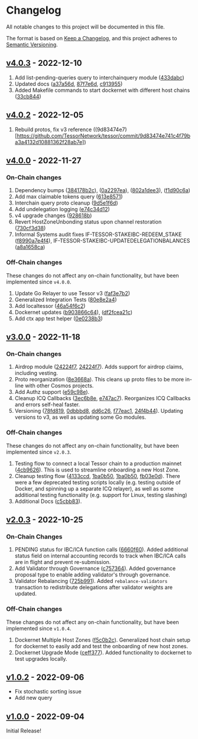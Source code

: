<!--
Guiding Principles:

Changelogs are for humans, not machines.
There should be an entry for every single version.
The same types of changes should be grouped.
Versions and sections should be linkable.
The latest version comes first.
The release date of each version is displayed.
Mention whether you follow Semantic Versioning.

Usage:

Change log entries are to be added to the Unreleased section under the
appropriate stanza (see below). Each entry should ideally include a tag and
the Github issue reference in the following format:

* (<tag>) \#<issue-number> message

The issue numbers will later be link-ified during the release process so you do
not have to worry about including a link manually, but you can if you wish.

Types of changes (Stanzas):

"Features" for new features.
"Improvements" for changes in existing functionality.
"Deprecated" for soon-to-be removed features.
"Bug Fixes" for any bug fixes.
"Client Breaking" for breaking CLI commands and REST routes used by end-users.
"API Breaking" for breaking exported APIs used by developers building on SDK.
"State Machine Breaking" for any changes that result in a different AppState 
given same genesisState and txList.
Ref: https://keepachangelog.com/en/1.0.0/
-->

# Changelog

All notable changes to this project will be documented in this file.

The format is based on [Keep a Changelog](https://keepachangelog.com/en/1.0.0/),
and this project adheres to [Semantic Versioning](https://semver.org/spec/v2.0.0.html).

## [v4.0.3](https://github.com/TessorNetwork/tessor/releases/tag/v4.0.3) - 2022-12-10
1. Add list-pending-queries query to interchainquery module ([433dabc](https://github.com/TessorNetwork/tessor/commit/433dabcc02c46d2ff038946fe2525a41b9e29b43)) 
2. Updated docs ([a37a56d](https://github.com/TessorNetwork/tessor/commit/a37a56d0f17ff54763d77f2864c35a0c8141bd09), [87f7e6d](https://github.com/TessorNetwork/tessor/commit/87f7e6d1c620633dca2286f2136dc4c4c855164d), [c913955](https://github.com/TessorNetwork/tessor/commit/c913955cfef4bd23c238235c7592fd926427aaef))
3. Added Makefile commands to start dockernet with different host chains ([33cb844](https://github.com/TessorNetwork/tessor/commit/33cb84438c3b605ae0e4a96ee2f73b6d7837b3d2))

## [v4.0.2](https://github.com/TessorNetwork/tessor/releases/tag/v4.0.0) - 2022-12-05
1. Rebuild protos, fix v3 reference ((9d83474e7)[https://github.com/TessorNetwork/tessor/commit/9d83474e741c4f79ba3a4132d10881362f28ab7e])

## [v4.0.0](https://github.com/TessorNetwork/tessor/releases/tag/v4.0.0) - 2022-11-27
### On-Chain changes
1. Dependency bumps ([384178b2c](https://github.com/TessorNetwork/tessor/commit/384178b2cf98e9af0815ffaf3c29649f41784f3e)), ([0a2297ea](https://github.com/TessorNetwork/tessor/commit/0a2297eabe287d38723ab8213d5256ce34d2bb2d)), ([802a1dee3](https://github.com/TessorNetwork/tessor/commit/802a1dee380e02916f1e89a231d36365a026bb46)), ([f1d90c6a](https://github.com/TessorNetwork/tessor/commit/f1d90c6aa50daf75d9608095cc39cbbbe3fac16c))
2. Add max claimable tokens query ([613e8571](https://github.com/TessorNetwork/tessor/commit/613e85711485d3bebeeb5777ba35e701cc795a43))
3. Interchain query proto cleanup ([9d5e1f6d](https://github.com/TessorNetwork/tessor/commit/9d5e1f6d9e24113afa5b7f21e72a736bc8059b7f))
4. Add undelegation logging ([e74c34d12](https://github.com/TessorNetwork/tessor/commit/e74c34d12a462e2d23463d717abfe01db9490d8f))
5. v4 upgrade changes ([928618b](https://github.com/TessorNetwork/tessor/commit/928618b035610d1f5d24be3ab60628e10858aeff))
6. Revert HostZoneUnbonding status upon channel restoration ([730cf3d38](https://github.com/TessorNetwork/tessor/commit/730cf3d38589887b57dfe3dd5de071273d5a9b73))
7. Informal Systems audit fixes IF-TESSOR-STAKEIBC-REDEEM_STAKE ([f8990a7e4f4](https://github.com/TessorNetwork/tessor/commit/f8990a7e4f4f449984ff088c5fbe55908028cb14)), IF-TESSOR-STAKEIBC-UPDATEDELEGATIONBALANCES ([a8a1658ca](https://github.com/TessorNetwork/tessor/commit/a8a1658ca4eb27ea7f8691219d748f07aad17964))

### Off-Chain changes

These changes do not affect any on-chain functionality, but have been implemented since `v4.0.0`.
1. Update Go Relayer to use Tessor v3 ([faf3e7b2](https://github.com/TessorNetwork/tessor/commit/faf3e7b21f4213b64a61bc2de5b400964cb61963))
2. Generalized Integration Tests ([80e8e2a4](https://github.com/TessorNetwork/tessor/commit/80e8e2a49c3d63d8deabf4235e8e00151fcd8747))
3. Add localtessor ([46a54f6c2](https://github.com/TessorNetwork/tessor/commit/80e8e2a49c3d63d8deabf4235e8e00151fcd8747))
4. Dockernet updates ([b903866c64](https://github.com/TessorNetwork/tessor/commit/b903866c6493e7f569d1975dc5f8efd34bdcc24e)), ([df2fcea21c](https://github.com/TessorNetwork/tessor/commit/df2fcea21ce89e85d756d2cf8cbdf7e45bec2b0e))
5. Add ctx app test helper ([0e0238b3](https://github.com/TessorNetwork/tessor/commit/0e0238b3dbddceaa7971e150649192e1f8be6982))


## [v3.0.0](https://github.com/TessorNetwork/tessor/releases/tag/v3.0.0) - 2022-11-18
### On-Chain changes

1. Airdrop module ([24224f7](https://github.com/TessorNetwork/tessor/commit/9be3314f7bca7e91f099d27ca11177639b76b468), [24224f7](https://github.com/TessorNetwork/tessor/commit/24224f7386e7ee56781e7d254f9a48fab60a3bed)). Adds support for airdrop claims, including vesting. 
2. Proto reorganization ([8e3668a](https://github.com/TessorNetwork/tessor/commit/8e3668a8e87381fb0f470ab60e4f0ba8590139cc)). This cleans up proto files to be more in-line with other Cosmos projects. 
3. Add Authz support ([e59c98e](https://github.com/TessorNetwork/tessor/commit/e59c98e7bce574fa53e6e70222a80b974d84db3b)).
4. Cleanup ICQ Callbacks ([3ec6b8e](https://github.com/TessorNetwork/tessor/commit/3ec6b8ebe9f4ba49aed3d671432a9d77e61b095a), [e747ac7](https://github.com/TessorNetwork/tessor/commit/e747ac7bdd9385fdaa7d5cd6f2926f7efd519480)). Reorganizes ICQ Callbacks and errors self-heal faster. 
5. Versioning ([78fd819](https://github.com/TessorNetwork/tessor/commit/78fd81918fe8f763f10525770eba1fee0a6dbe25), [0dbbbd8](https://github.com/TessorNetwork/tessor/commit/0dbbbd867ffad5b331d09c155dca53a3f581ad5c), [dd6c26](https://github.com/TessorNetwork/tessor/commit/dd6c264ea09448130484f7289eb085eb8bdb5766), [f77eac1](https://github.com/TessorNetwork/tessor/commit/f77eac106291a59fd839c128f6aa9adb974eb7ef), [24f4b44](https://github.com/TessorNetwork/tessor/commit/24f4b44e85518c0e800605265486af5f55f02693)). Updating versions to v3, as well as updating some Go modules.

### Off-Chain changes

These changes do not affect any on-chain functionality, but have been implemented since `v2.0.3`.

1. Testing flow to connect a local Tessor chain to a production mainnet ([4cb9626](https://github.com/TessorNetwork/tessor/commit/4cb9626a92b9cae5a970b3e4ddedf91bd44e8cef)). This is used to streamline onboarding a new Host Zone.  
2. Cleanup testing flow ([4133ccd](https://github.com/TessorNetwork/tessor/commit/4133ccd3ef3f9b17c2602090078e3dae88e62e63), [1ba0b50](https://github.com/TessorNetwork/tessor/commit/b18f483293ed6906b3f07ad5f6ab62e02130313d), [1ba0b50](https://github.com/TessorNetwork/tessor/commit/1ba0b503ac4dec8fec167b680514dd367fc29bda), [fb03e0d](https://github.com/TessorNetwork/tessor/commit/fb03e0d4cd7b7fd648e8b090d90a21cbb835a5d7)). There were a few deprecated testing scripts locally (e.g. testing outside of Docker, and spinning up a separate ICQ relayer), as well as some additional testing functionality (e.g. support for Linux, testing slashing)
3. Additional Docs ([c5cbb83](https://github.com/TessorNetwork/tessor/commit/c5cbb83dfbc909f09e99a5633553fedeb0c0fd84)).

## [v2.0.3](https://github.com/TessorNetwork/tessor/releases/tag/v2.0.3) - 2022-10-25

### On-Chain Changes
1. PENDING status for IBC/ICA function calls ([6660f60](https://github.com/TessorNetwork/tessor/commit/6660f60094674b2e077f3775982ab4acc8a5ea96)). Added additional status field on internal accounting records to track when IBC/ICA calls are in flight and prevent re-submission. 
2. Add Validator through Governance ([c757364](https://github.com/TessorNetwork/tessor/commit/c757364c4f532a8f7b9d17531f189c41cde90b14)). Added governance proposal type to enable adding validator's through governance. 
3. Validator Rebalancing ([725b991](https://github.com/TessorNetwork/tessor/commit/725b9912073e4ff8c1fd5574ba4ebd68ec6aee88)). Added `rebalance-validators` transaction to redistribute delegations after validator weights are updated.

### Off-Chain changes

These changes do not affect any on-chain functionality, but have been implemented since `v1.0.4`.

1. Dockernet Multiple Host Zones ([f5c0b2c](https://github.com/TessorNetwork/tessor/commit/f5c0b2cadcbc3995a6a91180a61fceb27afc4546)). Generalized host chain setup for dockernet to easily add and test the onboarding of new host zones.
2. Dockernet Upgrade Mode ([ceff377](https://github.com/TessorNetwork/tessor/commit/ceff377d4dc3f4e8e5193c0eeb3b3ab94b74d91a)). Added functionality to dockernet to test upgrades locally.

## [v1.0.2](https://github.com/TessorNetwork/tessor/releases/tag/v1.0.2) - 2022-09-06

* Fix stochastic sorting issue
* Add new query

## [v1.0.0](https://github.com/TessorNetwork/tessor/releases/tag/v1.0.0) - 2022-09-04

Initial Release!